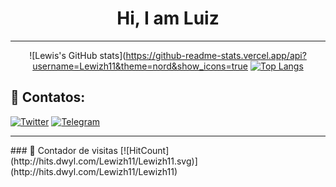 <h1 align="center" > Hi, I am Luiz</h1>
<hr/>
<div align="center">
 
![Lewis's GitHub stats](https://github-readme-stats.vercel.app/api?username=Lewizh11&theme=nord&show_icons=true
[![Top Langs](https://github-readme-stats.vercel.app/api/top-langs/?username=Lewizh11)](https://github.com/anuraghazra/github-readme-stats)

</div>

## 🔗 Contatos:

[![Twitter](https://img.shields.io/badge/--twitter?label=Twitter&logo=Twitter&style=social)](https://twitter.com/Luizh11_)
[![Telegram](https://img.shields.io/badge/Telegram-ShuseiKagari-blue)](https://t.me/ShuseiKagari)
<hr />
### 👀 Contador de visitas
[![HitCount](http://hits.dwyl.com/Lewizh11/Lewizh11.svg)](http://hits.dwyl.com/Lewizh11/Lewizh11)

